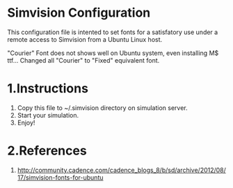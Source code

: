 Simvision Configuration
=======================

This configuration file is intented to set fonts for a satisfatory use under a remote access to Simvision from a Ubuntu Linux host.

"Courier" Font does not shows well on Ubuntu system, even installing M$ ttf... Changed all "Courier" to "Fixed" equivalent font.



1.Instructions
==============

1. Copy this file to ~/.simvision directory on simulation server.
2. Start your simulation.
3. Enjoy!

2.References
============

1. http://community.cadence.com/cadence_blogs_8/b/sd/archive/2012/08/17/simvision-fonts-for-ubuntu

